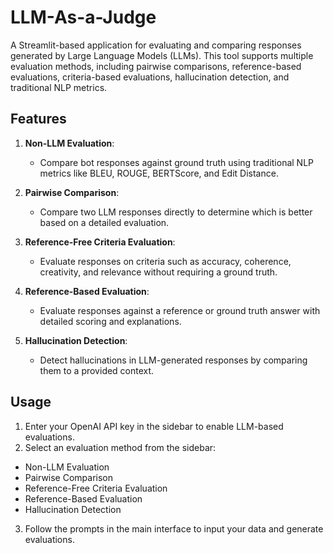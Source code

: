 # LLM-As-a-Judge

A Streamlit-based application for evaluating and comparing responses generated by Large Language Models (LLMs). This tool supports multiple evaluation methods, including pairwise comparisons, reference-based evaluations, criteria-based evaluations, hallucination detection, and traditional NLP metrics.

## Features

1. **Non-LLM Evaluation**: 
   - Compare bot responses against ground truth using traditional NLP metrics like BLEU, ROUGE, BERTScore, and Edit Distance.

2. **Pairwise Comparison**: 
   - Compare two LLM responses directly to determine which is better based on a detailed evaluation.

3. **Reference-Free Criteria Evaluation**: 
   - Evaluate responses on criteria such as accuracy, coherence, creativity, and relevance without requiring a ground truth.

4. **Reference-Based Evaluation**: 
   - Evaluate responses against a reference or ground truth answer with detailed scoring and explanations.

5. **Hallucination Detection**: 
   - Detect hallucinations in LLM-generated responses by comparing them to a provided context.


## Usage

1. Enter your OpenAI API key in the sidebar to enable LLM-based evaluations.
2. Select an evaluation method from the sidebar:
- Non-LLM Evaluation
- Pairwise Comparison
- Reference-Free Criteria Evaluation
- Reference-Based Evaluation
- Hallucination Detection
3. Follow the prompts in the main interface to input your data and generate evaluations.
